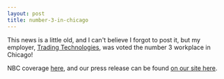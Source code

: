 ```yaml
---
layout: post
title: number-3-in-chicago
---
```

This news is a little old, and I can't believe I forgot to post it, but
my employer, [Trading Technologies](http://www.tradingtechnologies.com),
was voted the number 3 workplace in Chicago!

NBC coverage
[here](http://www.nbc5.com/news/3783114/detail.html?z=dp&dpswid=2265994&dppid=65192),
and our press release can be found [on our site
here](http://www.tradingtechnologies.com/news/BestPlacestoWork.htm).
